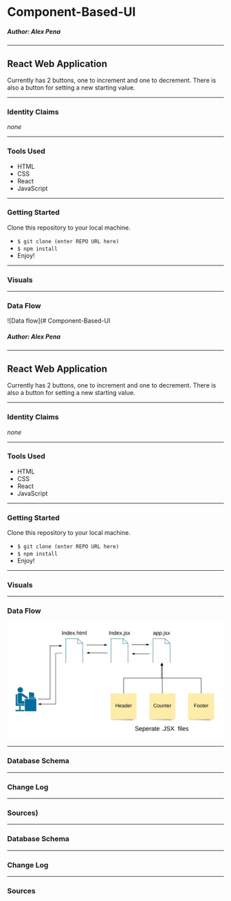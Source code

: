 # Component-Based-UI
##### *Author: Alex Pena*
---
## React Web Application
Currently has 2 buttons, one to increment and one to decrement. There is also a button for setting a new starting value.

---
### Identity Claims
*none*

---
### Tools Used
- HTML
- CSS
- React
- JavaScript

---
### Getting Started

Clone this repository to your local machine.

- `$ git clone (enter REPO URL here)`
- `$ npm install`
- Enjoy!

---
### Visuals

---
### Data Flow
![Data flow](# Component-Based-UI
##### *Author: Alex Pena*
---
## React Web Application
Currently has 2 buttons, one to increment and one to decrement. There is also a button for setting a new starting value.

---
### Identity Claims
*none*

---
### Tools Used
- HTML
- CSS
- React
- JavaScript

---
### Getting Started

Clone this repository to your local machine.

- `$ git clone (enter REPO URL here)`
- `$ npm install`
- Enjoy!

---
### Visuals

---
### Data Flow
![Data flow](assets/ComponentUI.jpeg)

---
### Database Schema

---
### Change Log

---
### Sources)

---
### Database Schema

---
### Change Log

---
### Sources